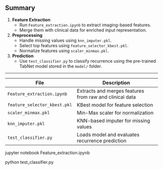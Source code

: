 ## Summary

1. **Feature Extraction**
   - Run `Feature_extraction.ipynb` to extract imaging-based features.
   - Merge them with clinical data for enriched input representation.
2. **Preprocessing**
   - Handle missing values using `knn_imputer.pkl`.
   - Select top features using `feature_selector_kbest.pkl`.
   - Normalize features using `scaler_minmax.pkl`.
3. **Prediction**
   - Use `test_classifier.py` to classify recurrence using the pre-trained TabNet model stored in the `model/` folder.
---

| File                          | Description                                                  |
|-------------------------------|--------------------------------------------------------------|
| `Feature_extraction.ipynb`    | Extracts and merges features from raw and clinical data      |
| `feature_selector_kbest.pkl`  | KBest model for feature selection                            |
| `scaler_minmax.pkl`           | Min-Max scaler for normalization                             |
| `knn_imputer.pkl`             | KNN-based imputer for missing values                         |
| `test_classifier.py`          | Loads model and evaluates recurrence prediction              |
  
jupyter notebook Feature_extraction.ipynb

python test_classifier.py

